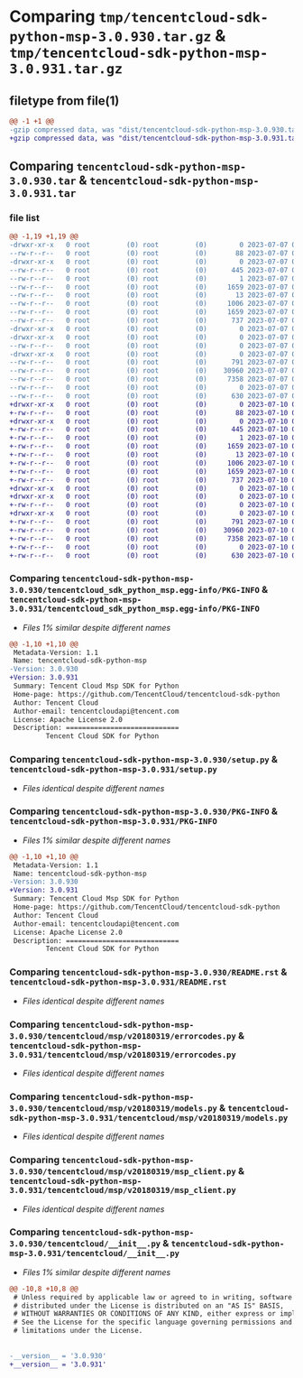 # Comparing `tmp/tencentcloud-sdk-python-msp-3.0.930.tar.gz` & `tmp/tencentcloud-sdk-python-msp-3.0.931.tar.gz`

## filetype from file(1)

```diff
@@ -1 +1 @@
-gzip compressed data, was "dist/tencentcloud-sdk-python-msp-3.0.930.tar", last modified: Fri Jul  7 00:28:25 2023, max compression
+gzip compressed data, was "dist/tencentcloud-sdk-python-msp-3.0.931.tar", last modified: Mon Jul 10 00:44:50 2023, max compression
```

## Comparing `tencentcloud-sdk-python-msp-3.0.930.tar` & `tencentcloud-sdk-python-msp-3.0.931.tar`

### file list

```diff
@@ -1,19 +1,19 @@
-drwxr-xr-x   0 root         (0) root         (0)        0 2023-07-07 00:28:25.000000 tencentcloud-sdk-python-msp-3.0.930/
--rw-r--r--   0 root         (0) root         (0)       88 2023-07-07 00:28:25.000000 tencentcloud-sdk-python-msp-3.0.930/setup.cfg
-drwxr-xr-x   0 root         (0) root         (0)        0 2023-07-07 00:28:25.000000 tencentcloud-sdk-python-msp-3.0.930/tencentcloud_sdk_python_msp.egg-info/
--rw-r--r--   0 root         (0) root         (0)      445 2023-07-07 00:28:25.000000 tencentcloud-sdk-python-msp-3.0.930/tencentcloud_sdk_python_msp.egg-info/SOURCES.txt
--rw-r--r--   0 root         (0) root         (0)        1 2023-07-07 00:28:25.000000 tencentcloud-sdk-python-msp-3.0.930/tencentcloud_sdk_python_msp.egg-info/dependency_links.txt
--rw-r--r--   0 root         (0) root         (0)     1659 2023-07-07 00:28:25.000000 tencentcloud-sdk-python-msp-3.0.930/tencentcloud_sdk_python_msp.egg-info/PKG-INFO
--rw-r--r--   0 root         (0) root         (0)       13 2023-07-07 00:28:25.000000 tencentcloud-sdk-python-msp-3.0.930/tencentcloud_sdk_python_msp.egg-info/top_level.txt
--rw-r--r--   0 root         (0) root         (0)     1006 2023-07-07 00:28:24.000000 tencentcloud-sdk-python-msp-3.0.930/setup.py
--rw-r--r--   0 root         (0) root         (0)     1659 2023-07-07 00:28:25.000000 tencentcloud-sdk-python-msp-3.0.930/PKG-INFO
--rw-r--r--   0 root         (0) root         (0)      737 2023-07-07 00:28:24.000000 tencentcloud-sdk-python-msp-3.0.930/README.rst
-drwxr-xr-x   0 root         (0) root         (0)        0 2023-07-07 00:28:25.000000 tencentcloud-sdk-python-msp-3.0.930/tencentcloud/
-drwxr-xr-x   0 root         (0) root         (0)        0 2023-07-07 00:28:25.000000 tencentcloud-sdk-python-msp-3.0.930/tencentcloud/msp/
--rw-r--r--   0 root         (0) root         (0)        0 2023-07-07 00:28:24.000000 tencentcloud-sdk-python-msp-3.0.930/tencentcloud/msp/__init__.py
-drwxr-xr-x   0 root         (0) root         (0)        0 2023-07-07 00:28:25.000000 tencentcloud-sdk-python-msp-3.0.930/tencentcloud/msp/v20180319/
--rw-r--r--   0 root         (0) root         (0)      791 2023-07-07 00:28:24.000000 tencentcloud-sdk-python-msp-3.0.930/tencentcloud/msp/v20180319/errorcodes.py
--rw-r--r--   0 root         (0) root         (0)    30960 2023-07-07 00:28:24.000000 tencentcloud-sdk-python-msp-3.0.930/tencentcloud/msp/v20180319/models.py
--rw-r--r--   0 root         (0) root         (0)     7358 2023-07-07 00:28:24.000000 tencentcloud-sdk-python-msp-3.0.930/tencentcloud/msp/v20180319/msp_client.py
--rw-r--r--   0 root         (0) root         (0)        0 2023-07-07 00:28:24.000000 tencentcloud-sdk-python-msp-3.0.930/tencentcloud/msp/v20180319/__init__.py
--rw-r--r--   0 root         (0) root         (0)      630 2023-07-07 00:28:24.000000 tencentcloud-sdk-python-msp-3.0.930/tencentcloud/__init__.py
+drwxr-xr-x   0 root         (0) root         (0)        0 2023-07-10 00:44:50.000000 tencentcloud-sdk-python-msp-3.0.931/
+-rw-r--r--   0 root         (0) root         (0)       88 2023-07-10 00:44:50.000000 tencentcloud-sdk-python-msp-3.0.931/setup.cfg
+drwxr-xr-x   0 root         (0) root         (0)        0 2023-07-10 00:44:50.000000 tencentcloud-sdk-python-msp-3.0.931/tencentcloud_sdk_python_msp.egg-info/
+-rw-r--r--   0 root         (0) root         (0)      445 2023-07-10 00:44:50.000000 tencentcloud-sdk-python-msp-3.0.931/tencentcloud_sdk_python_msp.egg-info/SOURCES.txt
+-rw-r--r--   0 root         (0) root         (0)        1 2023-07-10 00:44:50.000000 tencentcloud-sdk-python-msp-3.0.931/tencentcloud_sdk_python_msp.egg-info/dependency_links.txt
+-rw-r--r--   0 root         (0) root         (0)     1659 2023-07-10 00:44:50.000000 tencentcloud-sdk-python-msp-3.0.931/tencentcloud_sdk_python_msp.egg-info/PKG-INFO
+-rw-r--r--   0 root         (0) root         (0)       13 2023-07-10 00:44:50.000000 tencentcloud-sdk-python-msp-3.0.931/tencentcloud_sdk_python_msp.egg-info/top_level.txt
+-rw-r--r--   0 root         (0) root         (0)     1006 2023-07-10 00:44:50.000000 tencentcloud-sdk-python-msp-3.0.931/setup.py
+-rw-r--r--   0 root         (0) root         (0)     1659 2023-07-10 00:44:50.000000 tencentcloud-sdk-python-msp-3.0.931/PKG-INFO
+-rw-r--r--   0 root         (0) root         (0)      737 2023-07-10 00:44:50.000000 tencentcloud-sdk-python-msp-3.0.931/README.rst
+drwxr-xr-x   0 root         (0) root         (0)        0 2023-07-10 00:44:50.000000 tencentcloud-sdk-python-msp-3.0.931/tencentcloud/
+drwxr-xr-x   0 root         (0) root         (0)        0 2023-07-10 00:44:50.000000 tencentcloud-sdk-python-msp-3.0.931/tencentcloud/msp/
+-rw-r--r--   0 root         (0) root         (0)        0 2023-07-10 00:44:50.000000 tencentcloud-sdk-python-msp-3.0.931/tencentcloud/msp/__init__.py
+drwxr-xr-x   0 root         (0) root         (0)        0 2023-07-10 00:44:50.000000 tencentcloud-sdk-python-msp-3.0.931/tencentcloud/msp/v20180319/
+-rw-r--r--   0 root         (0) root         (0)      791 2023-07-10 00:44:50.000000 tencentcloud-sdk-python-msp-3.0.931/tencentcloud/msp/v20180319/errorcodes.py
+-rw-r--r--   0 root         (0) root         (0)    30960 2023-07-10 00:44:50.000000 tencentcloud-sdk-python-msp-3.0.931/tencentcloud/msp/v20180319/models.py
+-rw-r--r--   0 root         (0) root         (0)     7358 2023-07-10 00:44:50.000000 tencentcloud-sdk-python-msp-3.0.931/tencentcloud/msp/v20180319/msp_client.py
+-rw-r--r--   0 root         (0) root         (0)        0 2023-07-10 00:44:50.000000 tencentcloud-sdk-python-msp-3.0.931/tencentcloud/msp/v20180319/__init__.py
+-rw-r--r--   0 root         (0) root         (0)      630 2023-07-10 00:44:50.000000 tencentcloud-sdk-python-msp-3.0.931/tencentcloud/__init__.py
```

### Comparing `tencentcloud-sdk-python-msp-3.0.930/tencentcloud_sdk_python_msp.egg-info/PKG-INFO` & `tencentcloud-sdk-python-msp-3.0.931/tencentcloud_sdk_python_msp.egg-info/PKG-INFO`

 * *Files 1% similar despite different names*

```diff
@@ -1,10 +1,10 @@
 Metadata-Version: 1.1
 Name: tencentcloud-sdk-python-msp
-Version: 3.0.930
+Version: 3.0.931
 Summary: Tencent Cloud Msp SDK for Python
 Home-page: https://github.com/TencentCloud/tencentcloud-sdk-python
 Author: Tencent Cloud
 Author-email: tencentcloudapi@tencent.com
 License: Apache License 2.0
 Description: ============================
         Tencent Cloud SDK for Python
```

### Comparing `tencentcloud-sdk-python-msp-3.0.930/setup.py` & `tencentcloud-sdk-python-msp-3.0.931/setup.py`

 * *Files identical despite different names*

### Comparing `tencentcloud-sdk-python-msp-3.0.930/PKG-INFO` & `tencentcloud-sdk-python-msp-3.0.931/PKG-INFO`

 * *Files 1% similar despite different names*

```diff
@@ -1,10 +1,10 @@
 Metadata-Version: 1.1
 Name: tencentcloud-sdk-python-msp
-Version: 3.0.930
+Version: 3.0.931
 Summary: Tencent Cloud Msp SDK for Python
 Home-page: https://github.com/TencentCloud/tencentcloud-sdk-python
 Author: Tencent Cloud
 Author-email: tencentcloudapi@tencent.com
 License: Apache License 2.0
 Description: ============================
         Tencent Cloud SDK for Python
```

### Comparing `tencentcloud-sdk-python-msp-3.0.930/README.rst` & `tencentcloud-sdk-python-msp-3.0.931/README.rst`

 * *Files identical despite different names*

### Comparing `tencentcloud-sdk-python-msp-3.0.930/tencentcloud/msp/v20180319/errorcodes.py` & `tencentcloud-sdk-python-msp-3.0.931/tencentcloud/msp/v20180319/errorcodes.py`

 * *Files identical despite different names*

### Comparing `tencentcloud-sdk-python-msp-3.0.930/tencentcloud/msp/v20180319/models.py` & `tencentcloud-sdk-python-msp-3.0.931/tencentcloud/msp/v20180319/models.py`

 * *Files identical despite different names*

### Comparing `tencentcloud-sdk-python-msp-3.0.930/tencentcloud/msp/v20180319/msp_client.py` & `tencentcloud-sdk-python-msp-3.0.931/tencentcloud/msp/v20180319/msp_client.py`

 * *Files identical despite different names*

### Comparing `tencentcloud-sdk-python-msp-3.0.930/tencentcloud/__init__.py` & `tencentcloud-sdk-python-msp-3.0.931/tencentcloud/__init__.py`

 * *Files 1% similar despite different names*

```diff
@@ -10,8 +10,8 @@
 # Unless required by applicable law or agreed to in writing, software
 # distributed under the License is distributed on an "AS IS" BASIS,
 # WITHOUT WARRANTIES OR CONDITIONS OF ANY KIND, either express or implied.
 # See the License for the specific language governing permissions and
 # limitations under the License.
 
 
-__version__ = '3.0.930'
+__version__ = '3.0.931'
```

